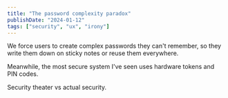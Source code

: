 ```yaml
---
title: "The password complexity paradox"
publishDate: "2024-01-12"
tags: ["security", "ux", "irony"]
---
```


We force users to create complex passwords they can't remember, so they write them down on sticky notes or reuse them everywhere.

Meanwhile, the most secure system I've seen uses hardware tokens and PIN codes.

Security theater vs actual security.